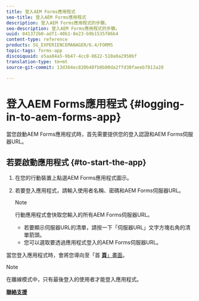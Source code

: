 ```yaml
---
title: 登入AEM Forms應用程式
seo-title: 登入AEM Forms應用程式
description: 登入AEM Forms應用程式的步驟。
seo-description: 登入AEM Forms應用程式的步驟。
uuid: 041372b0-adf1-40b1-8e23-b9b1535f86b4
content-type: reference
products: SG_EXPERIENCEMANAGER/6.4/FORMS
topic-tags: forms-app
discoiquuid: e5aa84a5-9b47-4cc8-8622-510a0a2950bf
translation-type: tm+mt
source-git-commit: 13d364ec820b48fb8b80da2ffd30faeeb7813a28

---
```



# 登入AEM Forms應用程式 {#logging-in-to-aem-forms-app}

當您啟動AEM Forms應用程式時，首先需要提供您的登入認證和AEM Forms伺服器URL。

## 若要啟動應用程式 {#to-start-the-app}

1. 在您的行動裝置上點選AEM Forms應用程式圖示。
1. 若要登入應用程式，請輸入使用者名稱、密碼和AEM Forms伺服器URL。

   >[!NOTE]
   >
   >行動應用程式會快取您輸入的所有AEM Forms伺服器URL。
   >
   >* 若要顯示伺服器URL的清單，請按一下「伺服器URL」文字方塊右角的清單箭頭。
   >* 您可以選取要透過應用程式登入的AEM Forms伺服器URL。


當您登入應用程式時，會將您導向至「首 [**頁&#x200B;**」畫面](/help/forms/using/home-screen.md)。

>[!NOTE]
>
>在離線模式中，只有最後登入的使用者才能登入應用程式。

**[聯絡支援](https://www.adobe.com/account/sign-in.supportportal.html)**
